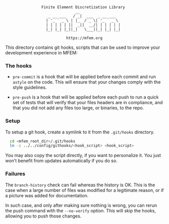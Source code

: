                     Finite Element Discretization Library
                                   __
                       _ __ ___   / _|  ___  _ __ ___
                      | '_ ` _ \ | |_  / _ \| '_ ` _ \
                      | | | | | ||  _||  __/| | | | | |
                      |_| |_| |_||_|   \___||_| |_| |_|

                               https://mfem.org


This directory contains git hooks, scripts that can be used to improve your
development experience in MFEM:

### The hooks

* `pre-commit` is a hook that will be applied before each commit and run
`astyle` on the code. This will ensure that your changes comply with the style
guidelines.

* `pre-push` is a hook that will be applied before each push to run a quick set
of tests that will verify that your files headers are in compliance, and that
you did not add any files too large, or binaries, to the repo.

### Setup

To setup a git hook, create a symlink to it from the `.git/hooks` directory.

```bash
  cd <mfem_root_dir>/.git/hooks
  ln -s ../../config/githooks/<hook_script> <hook_script>
```

You may also copy the script directly, if you want to personalize it. You just
won’t benefit from updates automatically if you do so.

### Failures

The `branch-history` check can fail whereas the history is OK. This is the case
when a large number of files was modified for a legitimate reason, or if a
picture was added for documentation.

In such case, and only after making sure nothing is wrong, you can rerun the
push command with the `--no-verify` option. This will skip the hooks, allowing
you to push those changes.
